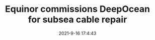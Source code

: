 ---
"title": "Equinor commissions DeepOcean for subsea cable repair"
"date": "2021-9-16 17:4:43"
"feed_name": "OFFSHOREMAG"
"feed_website": "https://www.offshore-mag.com/"
"feed_rss": "https://www.offshore-mag.com/__rss/website-scheduled-content.xml?input=%7B%22sectionAlias%22%3A%22home%22%7D"
"link": "https://www.offshore-mag.com/subsea/article/14210452/equinor-commissions-deepocean-for-subsea-cable-repair"
"file": "_posts/2021-1-1-17a5a924ba11e8384a227383b665ae2340ad325b.md"
"accident": "0"
"drilling": "0"
"dead": "0"
"injured": "0"
---